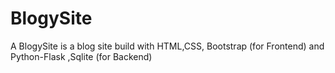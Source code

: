 # BlogySite
 A BlogySite is a blog site build with HTML,CSS, Bootstrap (for Frontend) and Python-Flask ,Sqlite (for Backend)

